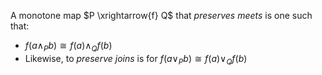 A monotone map $P \xrightarrow{f} Q$ that *preserves meets* is one such that:

- $f(a \land_P b) \cong f(a) \land_Q f(b)$
- Likewise, to *preserve joins* is for $f(a \lor_P b) \cong f(a) \lor_Q f(b)$